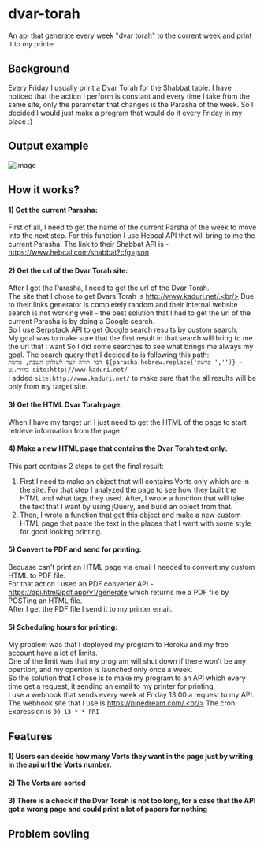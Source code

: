 # dvar-torah
An api that generate every week "dvar torah" to the corrent week and print it to my printer
## Background
Every Friday I usually print a Dvar Torah for the Shabbat table. I have noticed that the action I perform is constant and every time I take from the same site, only the parameter that changes is the Parasha of the week. So I decided I would just make a program that would do it every Friday in my place :)
## Output example
![image](https://user-images.githubusercontent.com/55286058/147578420-6f41f638-2e8a-4caf-a62e-66b60fd5f76b.png)
## How it works?
#### 1) Get the current Parasha:<br/>
First of all, I need to get the name of the current Parsha of the week to move into the next step.
For this function I use Hebcal API that will bring to me the current Parasha.
The link to their Shabbat API is - https://www.hebcal.com/shabbat?cfg=json
#### 2) Get the url of the Dvar Torah site:<br/>
After I got the Parasha, I need to get the url of the Dvar Torah.<br/>
The site that I chose to get Dvars Torah is http://www.kaduri.net/.<br/>
Due to their links generator is completely random and their internal website search is not working well - the best solution that I had to get the url of the current Parasha is by doing a Google search.<br/>
So I use Serpstack API to get Google search results by custom search.<br/>
My goal was to make sure that the first result in that search will bring to me the url that I want
So I did some searches to see what brings me always my goal. The search query that I decided to is following this path:<br/>
`דבר תורה קצר לשולחן השבת, פרשת ${parasha.hebrew.replace('פרשת ','')} - כדורי.נט site:http://www.kaduri.net/`<br/>
I added `site:http://www.kaduri.net/` to make sure that the all results will be only from my target site.
#### 3) Get the HTML Dvar Torah page:<br/>
When I have my target url I just need to get the HTML of the page to start retrieve information from the page.
#### 4) Make a new HTML page that contains the Dvar Torah text only:<br/>
This part contains 2 steps to get the final result:
1) First I need to make an object that will contains Vorts only which are in the site. For that step I analyzed the page to see how they built the HTML and what tags they used.
After, I wrote a function that will take the text that I want by using jQuery, and build an object from that.
2) Then, I wrote a function that get this object and make a new custom HTML page that paste the text in the places that I want with some style for good looking printing.
#### 5) Convert to PDF and send for printing:<br/>
Becuase can't print an HTML page via email I needed to convert my custom HTML to PDF file.<br/>
For that action I used an PDF converter API - https://api.html2pdf.app/v1/generate which returns me a PDF file by POSTing an HTML file.<br/>
After I get the PDF file I send it to my printer email.
#### 5) Scheduling hours for printing:<br/>
My problem was that I deployed my program to Heroku and my free account have a lot of limits.<br/>
One of the limit was that my program will shut down if there won't be any opertion, and my opertion is launched only once a week.<br/>
So the solution that I chose is to make my program to an API which every time get a request, it sending an email to my printer for printing.<br/>
I use a webhook that sends every week at Friday 13:00 a request to my API.<br/>
The webhook site that I use is https://pipedream.com/.<br/>
The cron Expression is `00 13 * * FRI`

## Features
#### 1) Users can decide how many Vorts they want in the page just by writing in the api url the Vorts number. <br/>
#### 2) The Vorts are sorted<br/>
#### 3) There is a check if the Dvar Torah is not too long, for a case that the API got a wrong page and could print a lot of papers for nothing<br/>
## Problem sovling
